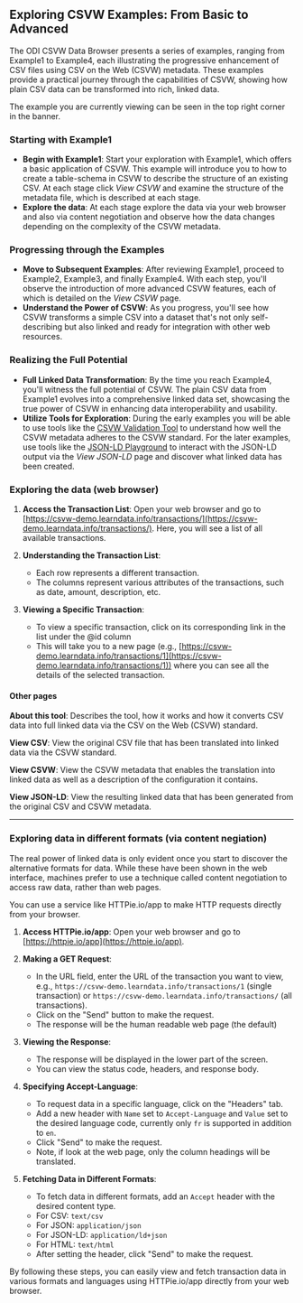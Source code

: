 ## Exploring CSVW Examples: From Basic to Advanced

The ODI CSVW Data Browser presents a series of examples, ranging from Example1 to Example4, each illustrating the progressive enhancement of CSV files using CSV on the Web (CSVW) metadata. These examples provide a practical journey through the capabilities of CSVW, showing how plain CSV data can be transformed into rich, linked data.

The example you are currently viewing can be seen in the top right corner in the banner.

### Starting with Example1

- **Begin with Example1**: Start your exploration with Example1, which offers a basic application of CSVW. This example will introduce you to how to create a table-schema in CSVW to describe the structure of an existing CSV. At each stage click *View CSVW* and examine the structure of the metadata file, which is described at each stage.
- **Explore the data**: At each stage explore the data via your web browser and also via content negotiation and observe how the data changes depending on the complexity of the CSVW metadata.

### Progressing through the Examples

- **Move to Subsequent Examples**: After reviewing Example1, proceed to Example2, Example3, and finally Example4. With each step, you'll observe the introduction of more advanced CSVW features, each of which is detailed on the *View CSVW* page.
- **Understand the Power of CSVW**: As you progress, you'll see how CSVW transforms a simple CSV into a dataset that's not only self-describing but also linked and ready for integration with other web resources.

### Realizing the Full Potential

- **Full Linked Data Transformation**: By the time you reach Example4, you'll witness the full potential of CSVW. The plain CSV data from Example1 evolves into a comprehensive linked data set, showcasing the true power of CSVW in enhancing data interoperability and usability.
- **Utilize Tools for Exploration**: During the early examples you will be able to use tools like the [CSVW Validation Tool](https://csvw.opendata.cz/validation) to understand how well the CSVW metadata adheres to the CSVW standard. For the later examples, use tools like the [JSON-LD Playground](https://json-ld.org/playground/) to interact with the JSON-LD output via the *View JSON-LD* page and discover what linked data has been created.

### Exploring the data (web browser)

1. **Access the Transaction List**: Open your web browser and go to [https://csvw-demo.learndata.info/transactions/](https://csvw-demo.learndata.info/transactions/). Here, you will see a list of all available transactions.

2. **Understanding the Transaction List**:
   - Each row represents a different transaction.
   - The columns represent various attributes of the transactions, such as date, amount, description, etc.

3. **Viewing a Specific Transaction**:
   - To view a specific transaction, click on its corresponding link in the list under the @id column
   - This will take you to a new page (e.g., [https://csvw-demo.learndata.info/transactions/1](https://csvw-demo.learndata.info/transactions/1)) where you can see all the details of the selected transaction.

#### Other pages

**About this tool**: Describes the tool, how it works and how it converts CSV data into full linked data via the CSV on the Web (CSVW) standard.

**View CSV**: View the original CSV file that has been translated into linked data via the CSVW standard.

**View CSVW**: View the CSVW metadata that enables the translation into linked data as well as a description of the configuration it contains.

**View JSON-LD**: View the resulting linked data that has been generated from the original CSV and CSVW metadata.

---

### Exploring data in different formats (via content negiation)

The real power of linked data is only evident once you start to discover the alternative formats for data. While these have been shown in the web interface, machines prefer to use a technique called content negotiation to access raw data, rather than web pages.

You can use a service like HTTPie.io/app to make HTTP requests directly from your browser.

1. **Access HTTPie.io/app**: Open your web browser and go to [https://httpie.io/app](https://httpie.io/app).

2. **Making a GET Request**:
   - In the URL field, enter the URL of the transaction you want to view, e.g., `https://csvw-demo.learndata.info/transactions/1` (single transaction) or `https://csvw-demo.learndata.info/transactions/` (all transactions).
   - Click on the "Send" button to make the request.
   - The response will be the human readable web page (the default)

3. **Viewing the Response**:
   - The response will be displayed in the lower part of the screen.
   - You can view the status code, headers, and response body.

4. **Specifying Accept-Language**:
   - To request data in a specific language, click on the "Headers" tab.
   - Add a new header with `Name` set to `Accept-Language` and `Value` set to the desired language code, currently only `fr` is supported in addition to `en`.
   - Click "Send" to make the request.
   - Note, if look at the web page, only the column headings will be translated.

5. **Fetching Data in Different Formats**:
   - To fetch data in different formats, add an `Accept` header with the desired content type.
   - For CSV: `text/csv`
   - For JSON: `application/json`
   - For JSON-LD: `application/ld+json`
   - For HTML: `text/html`
   - After setting the header, click "Send" to make the request.

By following these steps, you can easily view and fetch transaction data in various formats and languages using HTTPie.io/app directly from your web browser.